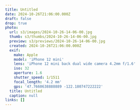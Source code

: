 ```yaml
---
title: Untitled
date: 2024-10-26T21:06:00.000Z
draft: false
drop: true
photo:
  url: s3/images/2024-10-26-14-06-00.jpg
  thumb: s3/thumbs/2024-10-26-14-06-00.jpg
  preview: s3/previews/2024-10-26-14-06-00.jpg
  created: 2024-10-26T21:06:00.000Z
  exif:
    make: Apple
    model: 'iPhone 12 mini'
    lens: 'iPhone 12 mini back dual wide camera 4.2mm f/1.6'
    iso: 32
    aperture: 1.6
    shutter_speed: 1/1511
    focal_length: '4.2 mm'
    gps: '47.7660638888889 -122.180747222222'
  title: Untitled
  caption: null
links: []
---
```


